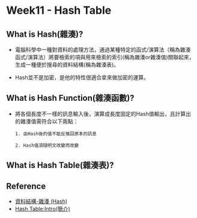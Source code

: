# Week11 - Hash Table
## What is Hash(雜湊)?

* 電腦科學中一種對資料的處理方法，通過某種特定的函式/演算法（稱為雜湊函式/演算法）將要檢索的項與用來檢索的索引(稱為雜湊or雜湊值)關聯起來，生成一種便於搜尋的資料結構(稱為雜湊表)。

* Hash並不是加密，是他的特性很適合拿來做加密的運算。

## What is Hash Function(雜湊函數)?

* 將各個長度不一樣的訊息輸入後，演算成長度固定的Hash值輸出，且計算出的雜湊值需符合以下兩點：
     
      1. 由Hash後的值不能反推回原本的訊息
      
      2. Hash值須隨明文改變而改變
      
## What is Hash Table(雜湊表)? 


## Reference
* [資料結構-雜湊 (Hash)](https://ithelp.ithome.com.tw/articles/10208884)
* [Hash Table:Intro(簡介)](http://alrightchiu.github.io/SecondRound/hash-tableintrojian-jie.html#ht)
